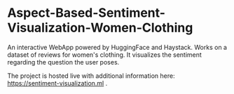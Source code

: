# Aspect-Based-Sentiment-Visualization-Women-Clothing
An interactive WebApp powered by HuggingFace and Haystack. Works on a dataset of reviews for women's clothing.
It visualizes the sentiment regarding the question the user poses. 

The project is hosted live with additional information here: https://sentiment-visualization.ml .
